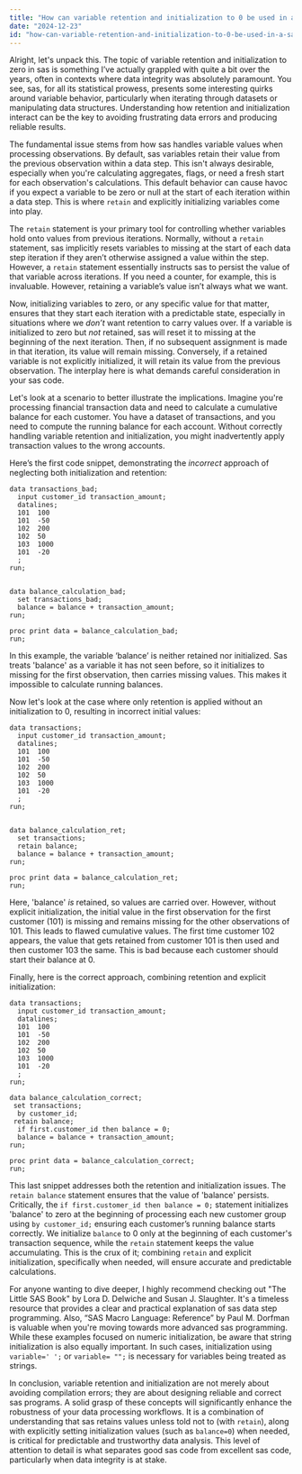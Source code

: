 ```yaml
---
title: "How can variable retention and initialization to 0 be used in a SAS scenario?"
date: "2024-12-23"
id: "how-can-variable-retention-and-initialization-to-0-be-used-in-a-sas-scenario"
---
```


Alright, let's unpack this. The topic of variable retention and initialization to zero in sas is something I’ve actually grappled with quite a bit over the years, often in contexts where data integrity was absolutely paramount. You see, sas, for all its statistical prowess, presents some interesting quirks around variable behavior, particularly when iterating through datasets or manipulating data structures. Understanding how retention and initialization interact can be the key to avoiding frustrating data errors and producing reliable results.

The fundamental issue stems from how sas handles variable values when processing observations. By default, sas variables retain their value from the previous observation within a data step. This isn't always desirable, especially when you're calculating aggregates, flags, or need a fresh start for each observation's calculations. This default behavior can cause havoc if you expect a variable to be zero or null at the start of each iteration within a data step. This is where `retain` and explicitly initializing variables come into play.

The `retain` statement is your primary tool for controlling whether variables hold onto values from previous iterations. Normally, without a `retain` statement, sas implicitly resets variables to missing at the start of each data step iteration if they aren’t otherwise assigned a value within the step. However, a `retain` statement essentially instructs sas to persist the value of that variable across iterations. If you need a counter, for example, this is invaluable. However, retaining a variable’s value isn’t always what we want.

Now, initializing variables to zero, or any specific value for that matter, ensures that they start each iteration with a predictable state, especially in situations where we *don’t* want retention to carry values over. If a variable is initialized to zero but *not* retained, sas will reset it to missing at the beginning of the next iteration. Then, if no subsequent assignment is made in that iteration, its value will remain missing. Conversely, if a retained variable is not explicitly initialized, it will retain its value from the previous observation. The interplay here is what demands careful consideration in your sas code.

Let's look at a scenario to better illustrate the implications. Imagine you're processing financial transaction data and need to calculate a cumulative balance for each customer. You have a dataset of transactions, and you need to compute the running balance for each account. Without correctly handling variable retention and initialization, you might inadvertently apply transaction values to the wrong accounts.

Here’s the first code snippet, demonstrating the *incorrect* approach of neglecting both initialization and retention:

```sas
data transactions_bad;
  input customer_id transaction_amount;
  datalines;
  101  100
  101  -50
  102  200
  102  50
  103  1000
  101  -20
  ;
run;


data balance_calculation_bad;
  set transactions_bad;
  balance = balance + transaction_amount;
run;

proc print data = balance_calculation_bad;
run;
```

In this example, the variable ‘balance’ is neither retained nor initialized. Sas treats 'balance' as a variable it has not seen before, so it initializes to missing for the first observation, then carries missing values. This makes it impossible to calculate running balances.

Now let's look at the case where only retention is applied without an initialization to 0, resulting in incorrect initial values:

```sas
data transactions;
  input customer_id transaction_amount;
  datalines;
  101  100
  101  -50
  102  200
  102  50
  103  1000
  101  -20
  ;
run;


data balance_calculation_ret;
  set transactions;
  retain balance;
  balance = balance + transaction_amount;
run;

proc print data = balance_calculation_ret;
run;
```

Here, 'balance' *is* retained, so values are carried over. However, without explicit initialization, the initial value in the first observation for the first customer (101) is missing and remains missing for the other observations of 101. This leads to flawed cumulative values. The first time customer 102 appears, the value that gets retained from customer 101 is then used and then customer 103 the same. This is bad because each customer should start their balance at 0.

Finally, here is the correct approach, combining retention and explicit initialization:

```sas
data transactions;
  input customer_id transaction_amount;
  datalines;
  101  100
  101  -50
  102  200
  102  50
  103  1000
  101  -20
  ;
run;

data balance_calculation_correct;
 set transactions;
  by customer_id;
 retain balance;
  if first.customer_id then balance = 0;
  balance = balance + transaction_amount;
run;

proc print data = balance_calculation_correct;
run;
```

This last snippet addresses both the retention and initialization issues. The `retain balance` statement ensures that the value of 'balance' persists. Critically, the `if first.customer_id then balance = 0;` statement initializes 'balance' to zero at the beginning of processing each new customer group using `by customer_id;` ensuring each customer’s running balance starts correctly. We initialize `balance` to 0 only at the beginning of each customer's transaction sequence, while the `retain` statement keeps the value accumulating. This is the crux of it; combining `retain` and explicit initialization, specifically when needed, will ensure accurate and predictable calculations.

For anyone wanting to dive deeper, I highly recommend checking out "The Little SAS Book" by Lora D. Delwiche and Susan J. Slaughter. It's a timeless resource that provides a clear and practical explanation of sas data step programming. Also, “SAS Macro Language: Reference” by Paul M. Dorfman is valuable when you're moving towards more advanced sas programming. While these examples focused on numeric initialization, be aware that string initialization is also equally important. In such cases, initialization using `variable=' ';` or `variable= "";` is necessary for variables being treated as strings.

In conclusion, variable retention and initialization are not merely about avoiding compilation errors; they are about designing reliable and correct sas programs. A solid grasp of these concepts will significantly enhance the robustness of your data processing workflows. It is a combination of understanding that sas retains values unless told not to (with `retain`), along with explicitly setting initialization values (such as `balance=0`) when needed, is critical for predictable and trustworthy data analysis. This level of attention to detail is what separates good sas code from excellent sas code, particularly when data integrity is at stake.
